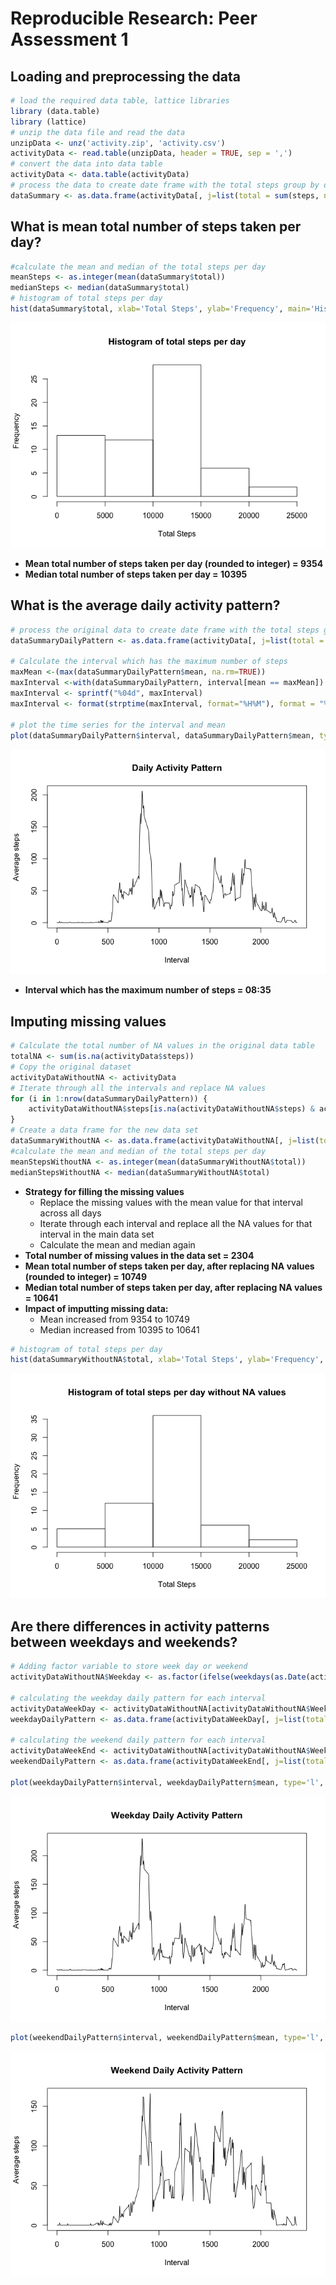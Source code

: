 # Reproducible Research: Peer Assessment 1


## Loading and preprocessing the data

```r
# load the required data table, lattice libraries
library (data.table)
library (lattice)
# unzip the data file and read the data
unzipData <- unz('activity.zip', 'activity.csv')
activityData <- read.table(unzipData, header = TRUE, sep = ',')
# convert the data into data table
activityData <- data.table(activityData)
# process the data to create date frame with the total steps group by date
dataSummary <- as.data.frame(activityData[, j=list(total = sum(steps, na.rm = TRUE)),by = date])
```


## What is mean total number of steps taken per day?

```r
#calculate the mean and median of the total steps per day
meanSteps <- as.integer(mean(dataSummary$total))
medianSteps <- median(dataSummary$total)
# histogram of total steps per day
hist(dataSummary$total, xlab='Total Steps', ylab='Frequency', main='Histogram of total steps per day')
```

![](PA1_template_files/figure-html/unnamed-chunk-2-1.png) 

- **Mean total number of steps taken per day (rounded to integer) = 9354**
- **Median total number of steps taken per day = 10395**

## What is the average daily activity pattern?

```r
# process the original data to create date frame with the total steps group by interval and the mean
dataSummaryDailyPattern <- as.data.frame(activityData[, j=list(total = sum(steps, na.rm = TRUE), mean = as.integer(mean(steps, na.rm = TRUE))),by = interval])

# Calculate the interval which has the maximum number of steps
maxMean <-(max(dataSummaryDailyPattern$mean, na.rm=TRUE))
maxInterval <-with(dataSummaryDailyPattern, interval[mean == maxMean])
maxInterval <- sprintf("%04d", maxInterval)
maxInterval <- format(strptime(maxInterval, format="%H%M"), format = "%H:%M")

# plot the time series for the interval and mean
plot(dataSummaryDailyPattern$interval, dataSummaryDailyPattern$mean, type='l', xlab = 'Interval', ylab = 'Average steps', main = 'Daily Activity Pattern')
```

![](PA1_template_files/figure-html/unnamed-chunk-3-1.png) 

- **Interval which has the maximum number of steps = 08:35**

## Imputing missing values

```r
# Calculate the total number of NA values in the original data table
totalNA <- sum(is.na(activityData$steps))
# Copy the original dataset
activityDataWithoutNA <- activityData
# Iterate through all the intervals and replace NA values
for (i in 1:nrow(dataSummaryDailyPattern)) {
    activityDataWithoutNA$steps[is.na(activityDataWithoutNA$steps) & activityDataWithoutNA$interval==dataSummaryDailyPattern[i,]$interval] <- dataSummaryDailyPattern[i,]$mean
}
# Create a data frame for the new data set
dataSummaryWithoutNA <- as.data.frame(activityDataWithoutNA[, j=list(total = sum(steps, na.rm = TRUE)),by = date])
#calculate the mean and median of the total steps per day
meanStepsWithoutNA <- as.integer(mean(dataSummaryWithoutNA$total))
medianStepsWithoutNA <- median(dataSummaryWithoutNA$total)
```

- **Strategy for filling the missing values**
    - Replace the missing values with the mean value for that interval across all days
    - Iterate through each interval and replace all the NA values for that interval in the main data set
    - Calculate the mean and median again
- **Total number of missing values in the data set = 2304**
- **Mean total number of steps taken per day, after replacing NA values (rounded to integer) = 10749**
- **Median total number of steps taken per day, after replacing NA values = 10641**
- **Impact of imputting missing data:**
    - Mean increased from 9354 to 10749
    - Median increased from 10395 to 10641


```r
# histogram of total steps per day
hist(dataSummaryWithoutNA$total, xlab='Total Steps', ylab='Frequency', main='Histogram of total steps per day without NA values')
```

![](PA1_template_files/figure-html/unnamed-chunk-5-1.png) 

## Are there differences in activity patterns between weekdays and weekends?

```r
# Adding factor variable to store week day or weekend
activityDataWithoutNA$Weekday <- as.factor(ifelse(weekdays(as.Date(activityDataWithoutNA$date),abbreviate = FALSE) %in% c("Saturday","Sunday"), "Weekend", "Weekday")) 

# calculating the weekday daily pattern for each interval
activityDataWeekDay <- activityDataWithoutNA[activityDataWithoutNA$Weekday=='Weekday']
weekdayDailyPattern <- as.data.frame(activityDataWeekDay[, j=list(total = sum(steps, na.rm = TRUE), mean = as.integer(mean(steps, na.rm = TRUE))),by = interval])

# calculating the weekend daily pattern for each interval
activityDataWeekEnd <- activityDataWithoutNA[activityDataWithoutNA$Weekday=='Weekend']
weekendDailyPattern <- as.data.frame(activityDataWeekEnd[, j=list(total = sum(steps, na.rm = TRUE), mean = as.integer(mean(steps, na.rm = TRUE))),by = interval])

plot(weekdayDailyPattern$interval, weekdayDailyPattern$mean, type='l', xlab = 'Interval', ylab = 'Average steps', main = 'Weekday Daily Activity Pattern')
```

![](PA1_template_files/figure-html/unnamed-chunk-6-1.png) 

```r
plot(weekendDailyPattern$interval, weekendDailyPattern$mean, type='l', xlab = 'Interval', ylab = 'Average steps', main = 'Weekend Daily Activity Pattern')
```

![](PA1_template_files/figure-html/unnamed-chunk-6-2.png) 
